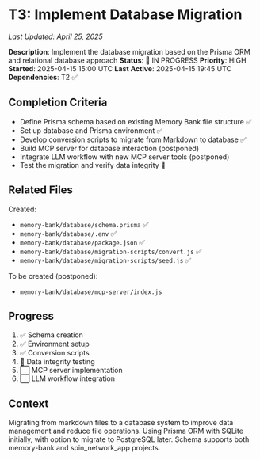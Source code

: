 # T3: Implement Database Migration
*Last Updated: April 25, 2025*

**Description**: Implement the database migration based on the Prisma ORM and relational database approach
**Status**: 🔄 IN PROGRESS
**Priority**: HIGH
**Started**: 2025-04-15 15:00 UTC
**Last Active**: 2025-04-15 19:45 UTC
**Dependencies**: T2 ✅

## Completion Criteria
- Define Prisma schema based on existing Memory Bank file structure ✅
- Set up database and Prisma environment ✅
- Develop conversion scripts to migrate from Markdown to database ✅
- Build MCP server for database interaction (postponed)
- Integrate LLM workflow with new MCP server tools (postponed)
- Test the migration and verify data integrity 🔄

## Related Files
Created:
- `memory-bank/database/schema.prisma` ✅
- `memory-bank/database/.env` ✅
- `memory-bank/database/package.json` ✅
- `memory-bank/database/migration-scripts/convert.js` ✅
- `memory-bank/database/migration-scripts/seed.js` ✅

To be created (postponed):
- `memory-bank/database/mcp-server/index.js`

## Progress
1. ✅ Schema creation
2. ✅ Environment setup
3. ✅ Conversion scripts
4. 🔄 Data integrity testing
5. ⬜ MCP server implementation
6. ⬜ LLM workflow integration

## Context
Migrating from markdown files to a database system to improve data management and reduce file operations. Using Prisma ORM with SQLite initially, with option to migrate to PostgreSQL later. Schema supports both memory-bank and spin_network_app projects.